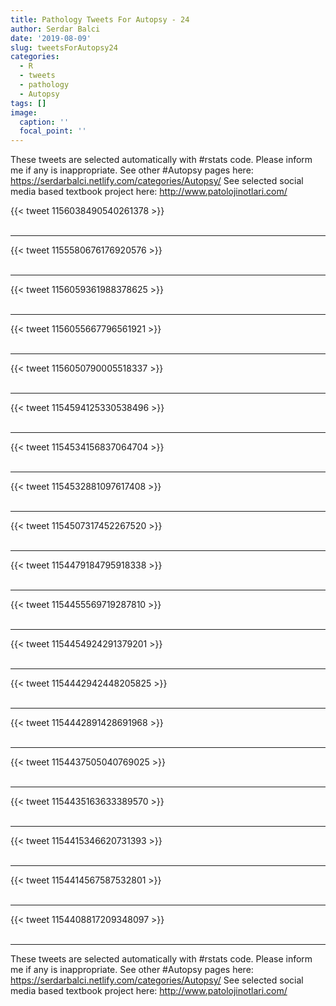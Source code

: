 ```yaml
---
title: Pathology Tweets For Autopsy - 24
author: Serdar Balci
date: '2019-08-09'
slug: tweetsForAutopsy24
categories:
  - R
  - tweets
  - pathology
  - Autopsy
tags: []
image:
  caption: ''
  focal_point: ''
---
```



These tweets are selected automatically with #rstats code. Please inform me if any is inappropriate.
See other #Autopsy pages here: https://serdarbalci.netlify.com/categories/Autopsy/ 
See selected social media based textbook project here: http://www.patolojinotlari.com/

{{< tweet 1156038490540261378 >}}
<br>
<br>
<hr>
{{< tweet 1155580676176920576 >}}
<br>
<br>
<hr>
{{< tweet 1156059361988378625 >}}
<br>
<br>
<hr>
{{< tweet 1156055667796561921 >}}
<br>
<br>
<hr>
{{< tweet 1156050790005518337 >}}
<br>
<br>
<hr>
{{< tweet 1154594125330538496 >}}
<br>
<br>
<hr>
{{< tweet 1154534156837064704 >}}
<br>
<br>
<hr>
{{< tweet 1154532881097617408 >}}
<br>
<br>
<hr>
{{< tweet 1154507317452267520 >}}
<br>
<br>
<hr>
{{< tweet 1154479184795918338 >}}
<br>
<br>
<hr>
{{< tweet 1154455569719287810 >}}
<br>
<br>
<hr>
{{< tweet 1154454924291379201 >}}
<br>
<br>
<hr>
{{< tweet 1154442942448205825 >}}
<br>
<br>
<hr>
{{< tweet 1154442891428691968 >}}
<br>
<br>
<hr>
{{< tweet 1154437505040769025 >}}
<br>
<br>
<hr>
{{< tweet 1154435163633389570 >}}
<br>
<br>
<hr>
{{< tweet 1154415346620731393 >}}
<br>
<br>
<hr>
{{< tweet 1154414567587532801 >}}
<br>
<br>
<hr>
{{< tweet 1154408817209348097 >}}
<br>
<br>
<hr>


These tweets are selected automatically with #rstats code. Please inform me if any is inappropriate.
See other #Autopsy pages here: https://serdarbalci.netlify.com/categories/Autopsy/ 
See selected social media based textbook project here: http://www.patolojinotlari.com/
